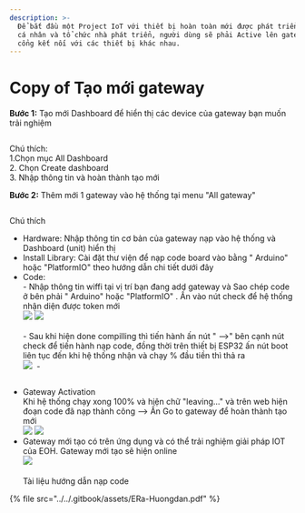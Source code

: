 ```yaml
---
description: >-
  Để bắt đầu một Project IoT với thiết bị hoàn toàn mới được phát triển bởi các
  cá nhân và tổ chức nhà phát triển, người dùng sẽ phải Active lên gateway làm
  cổng kết nối với các thiết bị khác nhau.
---
```


# Copy of Tạo mới gateway

**Bước 1:** Tạo mới Dashboard để hiển thị các device của gateway bạn muốn trải nghiệm

<figure><img src="../../.gitbook/assets/image (2) (3).png" alt=""><figcaption></figcaption></figure>

Chú thích:\
1.Chọn mục All Dashboard\
2\. Chọn Create dashboard\
3\. Nhập thông tin và hoàn thành tạo mới

**Bước 2:** Thêm mới 1 gateway vào hệ thống tại menu "All gateway"

<figure><img src="../../.gitbook/assets/image (1) (2).png" alt=""><figcaption></figcaption></figure>

Chú thích

* Hardware: Nhập thông tin cơ bản của gateway nạp vào hệ thống và Dashboard (unit) hiển thị
* Install Library: Cài đặt thư viện để nạp code board vào bằng " Arduino" hoặc "PlatformIO" theo hướng dẫn chi tiết dưới đây
* Code:\
  \-  Nhập thông tin wiffi tại vị trí bạn đang add gateway và Sao chép code ở bên phải  " Arduino" hoặc "PlatformIO" . Ấn vào nút check để hệ thống nhận diện được token mới\
  ![](../../.gitbook/assets/image.png)     ![](<../../.gitbook/assets/image (3).png>)\
  \
  \- Sau khi hiện done compilling thì tiến hành ấn nút " -->" bên cạnh nút check để tiến hành nạp code, đồng thời trên thiết bị ESP32 ấn nút boot liên tục đến khi hệ thống nhận và chạy % đầu tiền thì thả ra\
  ![](<../../.gitbook/assets/image (7).png>)      <img src="../../.gitbook/assets/image (8).png" alt="" data-size="original"> -&#x20;

<figure><img src="../../.gitbook/assets/image (6).png" alt=""><figcaption></figcaption></figure>

* Gateway Activation\
  Khi hệ thống chạy xong 100% và hiện chữ "leaving..." và trên web hiện đoạn code đã nạp thành công --> Ấn Go to gateway để hoàn thành tạo mới\
  ![](<../../.gitbook/assets/image (2).png>)     ![](<../../.gitbook/assets/image (11).png>)
* Gateway mới tạo có trên ứng dụng và có thể trải nghiệm giải pháp IOT của EOH. Gateway mới tạo sẽ hiện online\
  ![](<../../.gitbook/assets/image (9).png>) \
  \
  Tài liệu hướng dẫn nạp code&#x20;

{% file src="../../.gitbook/assets/ERa-Huongdan.pdf" %}
